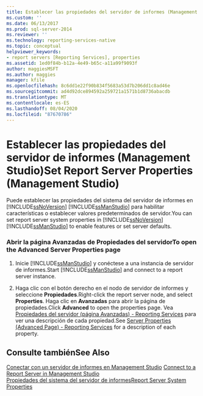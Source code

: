 ```yaml
---
title: Establecer las propiedades del servidor de informes (Management Studio) | Microsoft Docs
ms.custom: ''
ms.date: 06/13/2017
ms.prod: sql-server-2014
ms.reviewer: ''
ms.technology: reporting-services-native
ms.topic: conceptual
helpviewer_keywords:
- report servers [Reporting Services], properties
ms.assetid: 1ed0f84b-b12a-4e49-b65c-a11a99f9093f
author: maggiesMSFT
ms.author: maggies
manager: kfile
ms.openlocfilehash: 8c6dd1e22f90b834f5683a53d7b206dd1c8ad46e
ms.sourcegitcommit: ad4d92dce894592a259721a1571b1d8736abacdb
ms.translationtype: MT
ms.contentlocale: es-ES
ms.lasthandoff: 08/04/2020
ms.locfileid: "87670786"
---
```

# <a name="set-report-server-properties-management-studio"></a><span data-ttu-id="b5061-102">Establecer las propiedades del servidor de informes (Management Studio)</span><span class="sxs-lookup"><span data-stu-id="b5061-102">Set Report Server Properties (Management Studio)</span></span>
  <span data-ttu-id="b5061-103">Puede establecer las propiedades del sistema del servidor de informes en [!INCLUDE[ssNoVersion](../../includes/ssnoversion-md.md)] [!INCLUDE[ssManStudio](../../includes/ssmanstudio-md.md)] para habilitar características o establecer valores predeterminados de servidor.</span><span class="sxs-lookup"><span data-stu-id="b5061-103">You can set report server system properties in [!INCLUDE[ssNoVersion](../../includes/ssnoversion-md.md)] [!INCLUDE[ssManStudio](../../includes/ssmanstudio-md.md)] to enable features or set server defaults.</span></span>  
  
### <a name="to-open-the-advanced-server-properties-page"></a><span data-ttu-id="b5061-104">Abrir la página Avanzadas de Propiedades del servidor</span><span class="sxs-lookup"><span data-stu-id="b5061-104">To open the Advanced Server Properties page</span></span>  
  
1.  <span data-ttu-id="b5061-105">Inicie [!INCLUDE[ssManStudio](../../includes/ssmanstudio-md.md)] y conéctese a una instancia de servidor de informes.</span><span class="sxs-lookup"><span data-stu-id="b5061-105">Start [!INCLUDE[ssManStudio](../../includes/ssmanstudio-md.md)] and connect to a report server instance.</span></span>  
  
2.  <span data-ttu-id="b5061-106">Haga clic con el botón derecho en el nodo de servidor de informes y seleccione **Propiedades**.</span><span class="sxs-lookup"><span data-stu-id="b5061-106">Right-click the report server node, and select **Properties**.</span></span> <span data-ttu-id="b5061-107">Haga clic en **Avanzadas** para abrir la página de propiedades.</span><span class="sxs-lookup"><span data-stu-id="b5061-107">Click **Advanced** to open the properties page.</span></span> <span data-ttu-id="b5061-108">Vea [Propiedades del servidor &#40;página Avanzadas&#41; - Reporting Services](server-properties-advanced-page-reporting-services.md) para ver una descripción de cada propiedad.</span><span class="sxs-lookup"><span data-stu-id="b5061-108">See [Server Properties &#40;Advanced Page&#41; - Reporting Services](server-properties-advanced-page-reporting-services.md) for a description of each property.</span></span>  
  
## <a name="see-also"></a><span data-ttu-id="b5061-109">Consulte también</span><span class="sxs-lookup"><span data-stu-id="b5061-109">See Also</span></span>  
 <span data-ttu-id="b5061-110">[Conectar con un servidor de informes en Management Studio](connect-to-a-report-server-in-management-studio.md) </span><span class="sxs-lookup"><span data-stu-id="b5061-110">[Connect to a Report Server in Management Studio](connect-to-a-report-server-in-management-studio.md) </span></span>  
 [<span data-ttu-id="b5061-111">Propiedades del sistema del servidor de informes</span><span class="sxs-lookup"><span data-stu-id="b5061-111">Report Server System Properties</span></span>](../report-server-web-service/net-framework/reporting-services-properties-report-server-system-properties.md)  
  
  
